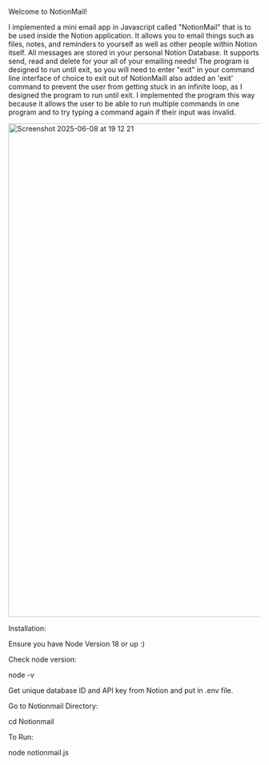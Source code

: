 Welcome to NotionMail!

I implemented a mini email app in Javascript called "NotionMail" that is to be used inside the Notion application. It allows you to email things such as files, notes, and reminders to yourself as well as other people within Notion itself. All messages are stored in your personal Notion Database. It supports send, read and delete for your all of your emailing needs! The program is designed to run until exit, so you will need to enter "exit" in your command line interface of choice to exit out of NotionMailI also added an 'exit' command to prevent the user from getting stuck in an infinite loop, as I designed the program to run until exit. I implemented the program this way because it allows the user to be able to run multiple commands in one program and to try typing a command again if their input was invalid.

<img width="986" alt="Screenshot 2025-06-08 at 19 12 21" src="https://github.com/user-attachments/assets/874eaf88-cc2d-4c91-8796-e27c75515b80" />


Installation:

Ensure you have Node Version 18 or up :)

Check node version:

node -v

Get unique database ID and API key from Notion and put in .env file.

Go to Notionmail Directory:

cd Notionmail

To Run:

node notionmail.js
